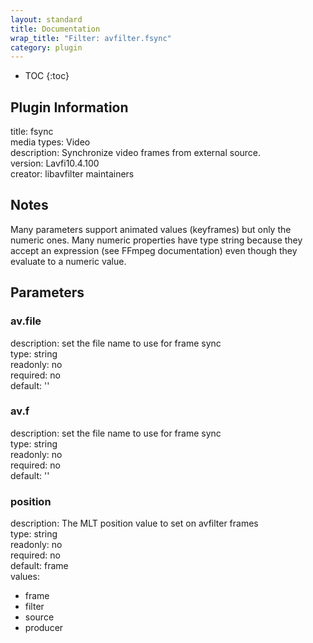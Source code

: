 ```yaml
---
layout: standard
title: Documentation
wrap_title: "Filter: avfilter.fsync"
category: plugin
---
```

* TOC
{:toc}

## Plugin Information

title: fsync  
media types:
Video  
description: Synchronize video frames from external source.  
version: Lavfi10.4.100  
creator: libavfilter maintainers  

## Notes

Many parameters support animated values (keyframes) but only the numeric ones. Many numeric properties have type string because they accept an expression (see FFmpeg documentation) even though they evaluate to a numeric value.

## Parameters

### av.file

  
description:
set the file name to use for frame sync  
type: string  
readonly: no  
required: no  
default: ''  

### av.f

  
description:
set the file name to use for frame sync  
type: string  
readonly: no  
required: no  
default: ''  

### position

  
description:
The MLT position value to set on avfilter frames  
type: string  
readonly: no  
required: no  
default: frame  
values:  

* frame
* filter
* source
* producer

